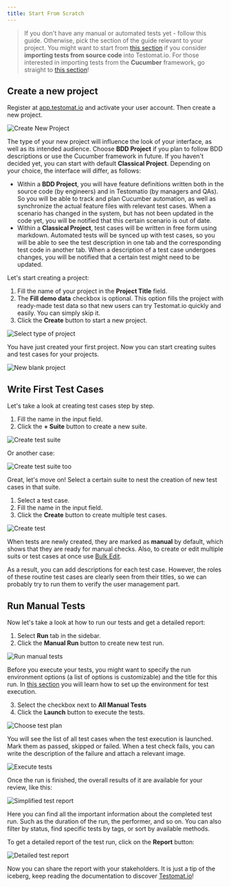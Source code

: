 ```yaml
---
title: Start From Scratch
---
```


> If you don't have any manual or automated tests yet - follow this guide. Otherwise, pick the section of the guide relevant to your project. You might want to start from [this section](https://docs.testomat.io/getting-started/import-tests-from-source-code/) if you consider **importing tests from source code** into Testomat.io. For those interested in importing tests from the **Cucumber** framework, go straight to [this section](https://docs.testomat.io/getting-started/import-tests-from-cucumber/#why-do-i-need-to-import-my-tests)!

## Create a new project

Register at [app.testomat.io](https://app.testomat.io) and activate your user account. Then create a new project.

![Create New Project](./images/New_qIJOdkr6_2024-07-09.png)

The type of your new project will influence the look of your interface, as well as its intended audience. Choose **BDD Project** if you plan to follow BDD descriptions or use the Cucumber framework in future. If you haven't decided yet, you can start with default **Classical Project**. Depending on your choice, the interface will differ, as follows:

* Within a **BDD Project**, you will have feature definitions written both in the source code (by engineers) and in Testomatio (by managers and QAs). So you will be able to track and plan Cucumber automation, as well as synchronize the actual feature files with relevant test cases. When a scenario has changed in the system, but has not been updated in the code yet, you will be notified that this certain scenario is out of date.
* Within a **Classical Project**, test cases will be written in free form using markdown. Automated tests will be synced up with test cases, so you will be able to see the test description in one tab and the corresponding test code in another tab. When a description of a test case undergoes changes, you will be notified that a certain test might need to be updated.

Let's start creating a project:

1. Fill the name of your project in the **Project Title** field.  
2. The **Fill demo data** checkbox is optional. This option fills the project with ready-made test data so that new users can try Testomat.io quickly and easily. You can simply skip it. 
3. Click the **Create** button to start a new project. 

![Select type of project](./images/New_rughOXfd_2024-07-09.png)

You have just created your first project. Now you can start creating suites and test cases for your projects.

![New blank project](./images/New_WG8caz4S_2024-07-09.png)

## Write First Test Cases

Let's take a look at creating test cases step by step.

1. Fill the name in the input field. 
2. Click the **+ Suite** button to create a new suite. 

![Create test suite](./images/New_0g8uRrQa_2024-07-10.png)

Or another case:

![Create test suite too](./images/New_zWbhofhO_2024-07-19.png)

Great, let's move on! Select a certain suite to nest the creation of new test cases in that suite. 

1. Select a test case.
2. Fill the name in the input field. 
3. Click the **Create** button to create multiple test cases.

![Create test](./images/New_j7XWLhgA_2024-07-10.png)

When tests are newly created, they are marked as **manual** by default, which shows that they are ready for manual checks. Also, to create or edit multiple suits or test cases at once use [Bulk Edit](https://docs.testomat.io/usage/bulk-edit/).

As a result, you can add descriptions for each test case. However, the roles of these routine test cases are clearly seen from their titles, so we can probably try to run them to verify the user management part. 


## Run Manual Tests

Now let's take a look at how to run our tests and get a detailed report:

1. Select **Run** tab in the sidebar.
2. Click the **Manual Run** button to create new test run.

![Run manual tests](./images/New_b2B5giUU_2024-07-10.png)

Before you execute your tests, you might want to specify the run environment options (a list of options is customizable) and the title for this run. In [this section](https://docs.testomat.io/getting-started/running-tests-manually/#multi-environment-tests) you will learn how to set up the environment for test execution. 

3. Select the checkbox next to **All Manual Tests**
4. Click the **Launch** button to execute the tests.

![Choose test plan](./images/New_FcKm9wJz_2024-07-10.png)

You will see the list of all test cases when the test execution is launched. Mark them as passed, skipped or failed. When a test check fails, you can write the description of the failure and attach a relevant image.

![Execute tests](./images/New_3ccsUbOe_2024-07-10.png)

Once the run is finished, the overall results of it are available for your review, like this:

![Simplified test report](./images/New_vndJf7BB_2024-07-10.png)

Here you can find all the important information about the completed test run. Such as the duration of the run, the performer, and so on. You can also filter by status, find specific tests by tags, or sort by available methods.

To get a detailed report of the test run, click on the **Report** button:

![Detailed test report](./images/New_HXhqqpV4_2024-07-10.png)

Now you can share the report with your stakeholders. It is just a tip of the iceberg, keep reading the documentation to discover [Testomat.io](https://app.testomat.io)!
